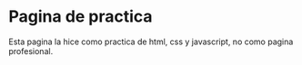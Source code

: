 # Pagina de practica

Esta pagina la hice como practica de html, css y javascript, no como pagina profesional.